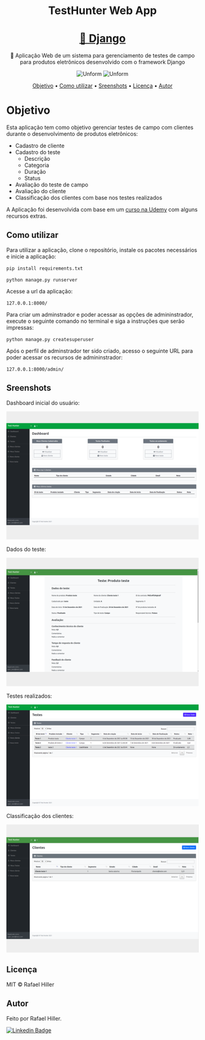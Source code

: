 <h1 align="center">TestHunter Web App</h1>

<h1 align="center">
    <a href="https://https://www.djangoproject.com//">🔗 Django</a>
</h1>
<p align="center">🚀 Aplicação Web de um sistema para gerenciamento de testes de campo para produtos eletrônicos desenvolvido com o framework Django</p>

<p align="center">
    <img src="https://img.shields.io/badge/django%20versions-3.1-green" alt="Unform" />
    <img src="https://img.shields.io/badge/license-MIT-green" alt="Unform" />
</p>



<p align="center">
 <a href="#objetivo">Objetivo</a> •
 <a href="#como-utilizar">Como utilizar</a> • 
 <a href="#sreenshots">Sreenshots</a> • 
 <a href="#licenca">Licença</a> • 
 <a href="#autor">Autor</a>
</p>

# Objetivo

Esta aplicação tem como objetivo gerenciar testes de campo com clientes durante o desenvolvimento de produtos eletrônicos:

- Cadastro de cliente
- Cadastro do teste
    - Descrição
    - Categoria
    - Duração
    - Status
- Avaliação do teste de campo
- Avaliação do cliente
- Classificação dos clientes com base nos testes realizados

A Aplicação foi desenvolvida com base em um [curso na Udemy](https://www.udemy.com/course/django-ecommerce-project-based-course-python-django-web-development/) com alguns recursos extras. 

## Como utilizar

Para utilizar a aplicação, clone o repositório, instale os pacotes necessários e inicie a aplicação:

```shell
pip install requirements.txt
```

```shell
python manage.py runserver
```

Acesse a url da aplicação:

```
127.0.0.1:8000/
```

Para criar um adminstrador e poder acessar as opções de admininstrador, execute o seguinte comando no terminal e siga a instruções que serão impressas:

```shell
python manage.py createsuperuser
```
Após o perfil de adminstrador ter sido criado, acesso o seguinte URL para poder acessar os recursos de admininstrador:

```
127.0.0.1:8000/admin/
```


## Sreenshots

Dashboard inicial do usuário:

<p align="center">
    <img src="screenshots/test_hunter_dashboard.png" alt="Unform" />
</p>

Dados do teste:
<p align="center">
    <img src="screenshots/test-hunter-carousel-3.png" alt="Unform" />
</p>

Testes realizados:
<p align="center">
    <img src="screenshots/test_hunter.png" alt="Unform" />
</p>

Classificação dos clientes:
<p align="center">
    <img src="screenshots/test-hunter-carousel-4.png" alt="Unform" />
</p>

## Licença

MIT © Rafael Hiller

## Autor

Feito por Rafael Hiller.

[![Linkedin Badge](https://img.shields.io/badge/-Rafael-blue?style=flat-square&logo=Linkedin&logoColor=white&link=hhttps://www.linkedin.com/in/rafael-hiller-0aa187133/)](https://www.linkedin.com/in/rafael-hiller-0aa187133/) 